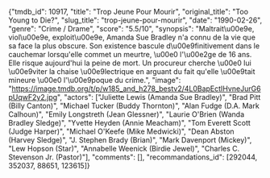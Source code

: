 {"tmdb_id": 10917, "title": "Trop Jeune Pour Mourir", "original_title": "Too Young to Die?", "slug_title": "trop-jeune-pour-mourir", "date": "1990-02-26", "genre": "Crime / Drame", "score": "5.5/10", "synopsis": "Maltrait\u00e9e, viol\u00e9e, exploit\u00e9e, Amanda Sue Bradley n'a connu de la vie que sa face la plus obscure. Son existence bascule d\u00e9finitivement dans le cauchemar lorsqu'elle commet un meurtre, \u00e0 l'\u00e2ge de 16 ans. Elle risque aujourd'hui la peine de mort. Un procureur cherche \u00e0 lui \u00e9viter la chaise \u00e9lectrique en arguant du fait qu'elle \u00e9tait mineure \u00e0 l'\u00e9poque du crime.", "image": "https://image.tmdb.org/t/p/w185_and_h278_bestv2/4L0BapEctIHvneJurG6pUqwF2y2.jpg", "actors": ["Juliette Lewis (Amanda Sue Bradley)", "Brad Pitt (Billy Canton)", "Michael Tucker (Buddy Thornton)", "Alan Fudge (D.A. Mark Calhoun)", "Emily Longstreth (Jean Glessner)", "Laurie O'Brien (Wanda Bradley Sledge)", "Yvette Heyden (Annie Meacham)", "Tom Everett Scott (Judge Harper)", "Michael O'Keefe (Mike Medwicki)", "Dean Abston (Harvey Sledge)", "J. Stephen Brady (Brian)", "Mark Davenport (Mickey)", "Lew Hopson (Star)", "Annabelle Weenick (Birdie Jewel)", "Charles C. Stevenson Jr. (Pastor)"], "comments": [], "recommandations_id": [292044, 352037, 88651, 123615]}